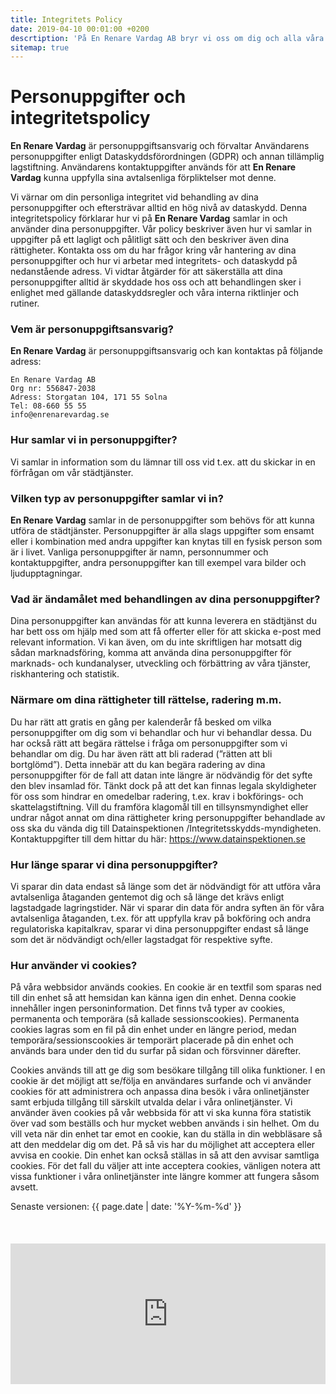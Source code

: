 ```yaml
---
title: Integritets Policy
date: 2019-04-10 00:01:00 +0200
descrtiption: 'På En Renare Vardag AB bryr vi oss om dig och alla våra kunder.'
sitemap: true
---
```

# Personuppgifter och integritetspolicy

**En Renare Vardag** är personuppgiftsansvarig och förvaltar Användarens personuppgifter enligt Dataskyddsförordningen (GDPR) och annan tillämplig lagstiftning. Användarens kontaktuppgifter används för att **En Renare Vardag** kunna uppfylla sina avtalsenliga förpliktelser mot denne. 

Vi värnar om din personliga integritet vid behandling av dina personuppgifter och eftersträvar alltid en hög nivå av dataskydd. Denna integritetspolicy förklarar hur vi på **En Renare Vardag** samlar in och använder dina personuppgifter. Vår policy beskriver även hur vi samlar in uppgifter på ett lagligt och pålitligt sätt och den beskriver även dina rättigheter. Kontakta oss om du har frågor kring vår hantering av dina personuppgifter och hur vi arbetar med integritets- och dataskydd på nedanstående adress.
Vi vidtar åtgärder för att säkerställa att dina personuppgifter alltid är skyddade hos oss och att behandlingen sker i enlighet med gällande dataskyddsregler och våra interna riktlinjer och rutiner.

### Vem är personuppgiftsansvarig?
**En Renare Vardag** är personuppgiftsansvarig och kan kontaktas på följande adress:
```
En Renare Vardag AB
Org nr: 556847-2038
Adress: Storgatan 104, 171 55 Solna
Tel: 08-660 55 55
info@enrenarevardag.se
```

### Hur samlar vi in personuppgifter?
Vi samlar in information som du lämnar till oss vid t.ex. att du skickar in en förfrågan om vår städtjänster.

### Vilken typ av personuppgifter samlar vi in?
**En Renare Vardag** samlar in de personuppgifter som behövs för att kunna utföra de städtjänster.
Personuppgifter är alla slags uppgifter som ensamt eller i kombination med andra uppgifter kan knytas till en fysisk person som är i livet. Vanliga personuppgifter är namn, personnummer och kontaktuppgifter, andra personuppgifter kan till exempel vara bilder och ljudupptagningar.

### Vad är ändamålet med behandlingen av dina personuppgifter?
Dina personuppgifter kan användas för att kunna leverera en städtjänst du har bett oss om hjälp med som att få offerter eller för att skicka e-post med relevant information. Vi kan även, om du inte skriftligen har motsatt dig sådan marknadsföring, komma att använda dina personuppgifter för marknads- och kundanalyser, utveckling och förbättring av våra tjänster, riskhantering och statistik.

### Närmare om dina rättigheter till rättelse, radering m.m.
Du har rätt att gratis en gång per kalenderår få besked om vilka personuppgifter om dig som vi behandlar och hur vi behandlar dessa. Du har också rätt att begära rättelse i fråga om personuppgifter som vi behandlar om dig. Du har även rätt att bli raderad (”rätten att bli bortglömd”). Detta innebär att du kan begära radering av dina personuppgifter för de fall att datan inte längre är nödvändig för det syfte den blev insamlad för. Tänkt dock på att det kan finnas legala skyldigheter för oss som hindrar en omedelbar radering, t.ex. krav i bokförings- och skattelagstiftning.
Vill du framföra klagomål till en tillsynsmyndighet eller undrar något annat om dina rättigheter kring personuppgifter behandlade av oss ska du vända dig till Datainspektionen /Integritetsskydds-myndigheten. Kontaktuppgifter till dem hittar du här: <https://www.datainspektionen.se>

### Hur länge sparar vi dina personuppgifter?
Vi sparar din data endast så länge som det är nödvändigt för att utföra våra avtalsenliga åtaganden gentemot dig och så länge det krävs enligt lagstadgade lagringstider. När vi sparar din data för andra syften än för våra avtalsenliga åtaganden, t.ex. för att uppfylla krav på bokföring och andra regulatoriska kapitalkrav, sparar vi dina personuppgifter endast så länge som det är nödvändigt och/eller lagstadgat för respektive syfte.

### Hur använder vi cookies?
På våra webbsidor används cookies. En cookie är en textfil som sparas ned till din enhet så att hemsidan kan känna igen din enhet. Denna cookie innehåller ingen personinformation. Det finns två typer av cookies, permanenta och temporära (så kallade sessionscookies).
Permanenta cookies lagras som en fil på din enhet under en längre period, medan temporära/sessionscookies är temporärt placerade på din enhet och används bara under den tid du surfar på sidan och försvinner därefter.

Cookies används till att ge dig som besökare tillgång till olika funktioner. I en cookie är det möjligt att se/följa en användares surfande och vi använder cookies för att administrera och anpassa dina besök i våra onlinetjänster samt erbjuda tillgång till särskilt utvalda delar i våra onlinetjänster. Vi använder även cookies på vår webbsida för att vi ska kunna föra statistik över vad som beställs och hur mycket webben används i sin helhet.
Om du vill veta när din enhet tar emot en cookie, kan du ställa in din webbläsare så att den meddelar dig om det. På så vis har du möjlighet att acceptera eller avvisa en cookie. Din enhet kan också ställas in så att den avvisar samtliga cookies. För det fall du väljer att inte acceptera cookies, vänligen notera att vissa funktioner i våra onlinetjänster inte längre kommer att fungera såsom avsett.

Senaste versionen: {{ page.date | date: '%Y-%m-%d' }}

<br />
<iframe src="https://widget.reco.se/v2/widget/3673336?mode=HORIZONTAL_QUOTE" width="100%" title="Reco Betyg" height="225" scrolling="no" style="border:0;display:block;margin-top:20px;" data-reactroot=""></iframe>

<br /><br /><br /><br /><br />